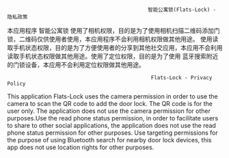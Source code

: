                                                   智能公寓锁(Flats-Lock) - 隐私政策
本应用程序 智能公寓锁 使用了相机权限，目的是为了使用相机扫描二维码添加门锁，二维码仅供使用者使用，本应用程序不会利用相机权限做其他用途。
使用读取手机状态权限，目的是为了方便使用者的分享到其他社交应用，本应用不会利用读取手机状态权限做其他用途。使用了定位权限，目的是为了使用
蓝牙搜索附近的门锁设备，本应用不会利用定位权限做其他用途。
    
    
                                                   Flats-Lock - Privacy Policy
This application Flats-Lock uses the camera permission in order to use the camera to scan the QR code to add the door lock. The 
QR code is for the user only. The application does not use the camera permission for other purposes.Use the read phone status 
permission, in order to facilitate users to share to other social applications, the application does not use the read phone status 
permission for other purposes. Use targeting permissions for the purpose of using Bluetooth search for nearby door lock devices, 
this app does not use location rights for other purposes.
